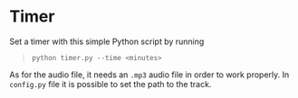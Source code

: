 # Timer

Set a timer with this simple Python script by running

> `python timer.py --time <minutes>`

As for the audio file, it needs an ```.mp3``` audio file in order to work properly. In ```config.py``` file it is possible
to set the path to the track.
